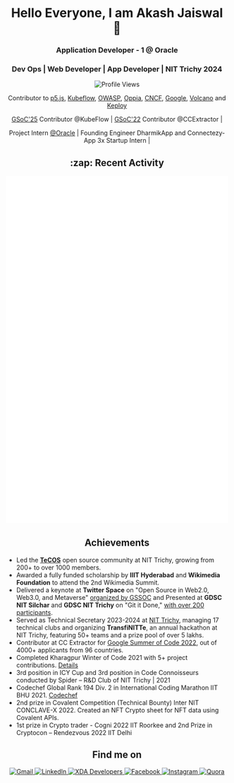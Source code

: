 <h1 align="center">Hello Everyone, I am Akash Jaiswal 👋</h1>
<h3 align="center">Application Developer - 1 @ Oracle</h3> 
<h3 align="center">Dev Ops | Web Developer | App Developer | NIT Trichy 2024</h3>

<p align="center">
  <img src="https://komarev.com/ghpvc/?username=jaiakash&style=flat-square" alt="Profile Views" />
</p>

<p align="center">
  Contributor to <a href="https://p5js.org/events/stf-2024/">p5.js</a>,  
  <a href="https://github.com/kubeflow">Kubeflow</a>,  
  <a href="https://github.com/OWASP">OWASP</a>,  
  <a href="https://github.com/oppia">Oppia</a>,  
  <a href="https://github.com/cncf">CNCF</a>,  
  <a href="https://github.com/google">Google</a>, 
  <a href="https://github.com/volcano-sh">Volcano</a> and
  <a href="https://github.com/keploy">Keploy</a>
</p>

<p align="center">
  <a href="https://summerofcode.withgoogle.com/programs/2025/projects/fwZkvPr0">GSoC'25</a> Contributor @KubeFlow |
  <a href="https://summerofcode.withgoogle.com/programs/2022/projects/Sg34Qe09">GSoC'22</a> Contributor @CCExtractor |
</p>

<p align="center">
  Project Intern <a href="https://github.com/oracle">@Oracle</a> |
  Founding Engineer DharmikApp and Connectezy-App
  3x Startup Intern |
</p>

<h2 align="center">:zap: Recent Activity</h2>
   <picture>
    <img src="/github-metrics.svg" alt="Metrics">
  </picture>

<h2 align="center">Achievements</h2>

<ul>
  <li>Led the <strong><a href="https://www.instagram.com/tecos.nitt/">TeCOS</a></strong> open source community at NIT Trichy, growing from 200+ to over 1000 members.</li>
  <li>Awarded a fully funded scholarship by <strong>IIIT Hyderabad</strong> and <strong>Wikimedia Foundation</strong> to attend the 2nd Wikimedia Summit.</li>
  <li>Delivered a keynote at <strong>Twitter Space</strong> on "Open Source in Web2.0, Web3.0, and Metaverse" <a href="https://x.com/girlscriptsoc/status/1685742096727334912">organized by GSSOC</a> and Presented at <strong>GDSC NIT Silchar</strong> and <strong>GDSC NIT Trichy</strong> on "Git it Done," <a href="https://www.youtube.com/watch?v=hUftYgmZopY">with over 200 participants</a>.</li>
  <li>Served as Technical Secretary 2023-2024 at <a href="https://nitt.edu/home/students/clubsnassocs/techclubs/">NIT Trichy</a>, managing 17 technical clubs and organizing <strong>TransfiNITTe</strong>, an annual hackathon at NIT Trichy, featuring 50+ teams and a prize pool of over 5 lakhs.</li>
  <li>Contributor at CC Extractor for <a href="https://summerofcode.withgoogle.com/programs/2022/projects/Sg34Qe09">Google Summer of Code 2022</a>, out of 4000+ applicants from 96 countries.</li>
  <li>Completed Kharagpur Winter of Code 2021 with 5+ project contributions. <a href="https://kwoc21.kossiitkgp.org/stats/student/jaiakash">Details</a></li>
  <li>3rd position in ICY Cup and 3rd position in Code Connoisseurs conducted by Spider – R&D Club of NIT Trichy | 2021</li>
  <li>Codechef Global Rank 194 Div. 2 in International Coding Marathon IIT BHU 2021. <a href="https://www.codechef.com/rankings/ICM2021B?itemsPerPage=100&order=asc&page=1&search=akashjaiswal03&sortBy=rank">Codechef</a></li>
  <li>2nd prize in Covalent Competition (Technical Bounty) Inter NIT CONCLAVE-X 2022. Created an NFT Crypto sheet for NFT data using Covalent APIs.</li>
  <li>1st prize in Crypto trader - Cogni 2022 IIT Roorkee and 2nd Prize in Cryptocon – Rendezvous 2022 IIT Delhi</li>
</ul>

<h2 align="center">Find me on</h2>

<p align="center">
  <a href="mailto:akashjaiswal3846@gmail.com">
    <img src="https://img.shields.io/badge/Gmail-D14836?style=for-the-badge&logo=gmail&logoColor=white" alt="Gmail">
  </a>
  <a href="https://www.linkedin.com/in/akashjaiswal03/">
    <img src="https://img.shields.io/badge/LinkedIn-0077B5?style=for-the-badge&logo=linkedin&logoColor=white" alt="LinkedIn">
  </a>
  <a href="https://forum.xda-developers.com/m/akashjaiswal03.8802760/">
    <img src="https://img.shields.io/badge/XDA-Developers-F59812?style=for-the-badge&logo=xda-developers&logoColor=white" alt="XDA Developers">
  </a>
  <a href="http://facebook.com/AkashJaiswal03">
    <img src="https://img.shields.io/badge/Facebook-1877F2?style=for-the-badge&logo=facebook&logoColor=white" alt="Facebook">
  </a>
  <a href="https://www.instagram.com/a_kashhhhhh_">
    <img src="https://img.shields.io/badge/Instagram-E4405F?style=for-the-badge&logo=instagram&logoColor=white" alt="Instagram">
  </a>
  <a href="https://www.quora.com/profile/Akash-Jaiswal-116">
    <img src="https://img.shields.io/badge/Quora-%23B92B27.svg?&style=for-the-badge&logo=Quora&logoColor=white" alt="Quora">
  </a>
</p>
